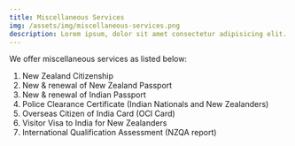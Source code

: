 ```yaml
---
title: Miscellaneous Services
img: /assets/img/miscellaneous-services.png
description: Lorem ipsum, dolor sit amet consectetur adipisicing elit. Aliquid quasi similique totam, molestias necessitatibus rem dignissimos reprehenderit facilis laborum qui.
---
```


We offer miscellaneous services as listed below:

1. New Zealand Citizenship
2. New & renewal of New Zealand Passport
3. New & renewal of Indian Passport
4. Police Clearance Certificate (Indian Nationals and New Zealanders)
5. Overseas Citizen of India Card (OCI Card)
6. Visitor Visa to India for New Zealanders
7. International Qualification Assessment (NZQA report)
